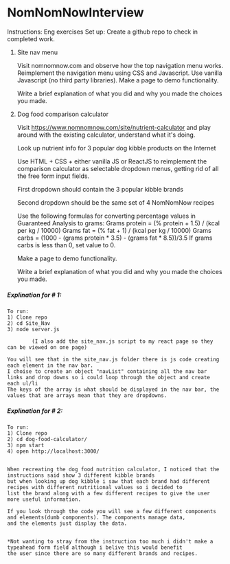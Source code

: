# NomNomNowInterview

Instructions: 
Eng exercises
  Set up:
    Create a github repo to check in completed work.
1) Site nav menu


    Visit nomnomnow.com and observe how the top navigation menu works.
    Reimplement the navigation menu using CSS and Javascript. Use vanilla Javascript (no third party libraries).
    Make a page to demo functionality.
    
    Write a brief explanation of what you did and why you made the choices you made.

2) Dog food comparison calculator

    Visit https://www.nomnomnow.com/site/nutrient-calculator and play around with the existing calculator, understand what it's doing.
   
    Look up nutrient info for 3 popular dog kibble products on the Internet
    
    Use HTML + CSS + either vanilla JS or ReactJS to reimplement the comparison calculator as selectable dropdown menus, getting rid of all the free form input fields.
    
    First dropdown should contain the 3 popular kibble brands
    
    Second dropdown should be the same set of 4 NomNomNow recipes
    
    Use the following formulas for converting percentage values in Guaranteed Analysis to grams:
        Grams protein = (% protein + 1.5) / (kcal per kg / 10000)
        Grams fat = (% fat + 1) / (kcal per kg / 10000)
        Grams carbs = (1000 - (grams protein * 3.5) - (grams fat * 8.5))/3.5
        If grams carbs is less than 0, set value to 0.
        
    Make a page to demo functionality.
    
    Write a brief explanation of what you did and why you made the choices you made.




##### Explination for # 1:

    To run: 
    1) Clone repo
    2) cd Site_Nav
    3) node server.js
    
            (I also add the site_nav.js script to my react page so they can be viewed on one page)

    You will see that in the site_nav.js folder there is js code creating each element in the nav bar.
    I choise to create an object "navList" containing all the nav bar links and drop downs so i could loop through the object and create each ul/li
    The keys of the array is what should be displayed in the nav bar, the values that are arrays mean that they are dropdowns.
  
  
##### Explination for # 2:
    To run: 
    1) Clone repo
    2) cd dog-food-calculator/
    3) npm start
    4) open http://localhost:3000/
    

    When recreating the dog food nutrition calculator, I noticed that the instructions said show 3 different kibble brands
    but when looking up dog kibble i saw that each brand had different recipes with different nutritional values so i decided to 
    list the brand along with a few different recipes to give the user more useful information.
    
    If you look through the code you will see a few different components and elements(dumb components). The components manage data,
    and the elements just display the data.

 
    *Not wanting to stray from the instruction too much i didn't make a typeahead form field although i belive this would benefit
    the user since there are so many different brands and recipes.
